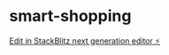 # smart-shopping

[Edit in StackBlitz next generation editor ⚡️](https://stackblitz.com/~/github.com/alaa-m/smart-shopping)